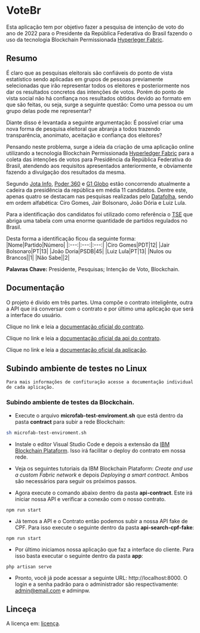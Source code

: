 # __VoteBr__
Esta aplicação tem por objetivo fazer a pesquisa de intenção de voto do ano de 2022 para o Presidente da República Federativa do Brasil fazendo o uso da tecnologia Blockchain Permissionada [Hyperleger Fabric](https://www.hyperledger.org/use/fabric).


## __Resumo__
É claro que as pesquisas eleitorais são confiáveis do ponto de vista estatístico sendo aplicadas em grupos de pessoas previamente selecionadas que irão representar todos os eleitores e posteriormente nos dar os resultados concretos das intenções de votos. Porém do ponto de vista social não há confiança nos resultados obtidos devido ao formato em que são feitas, ou seja, surge a seguinte questão: Como uma pessoa ou um grupo delas pode me representar?

Diante disso é levantada a seguinte argumentação: É possível criar uma nova forma de pesquisa eleitoral que abranja a todos trazendo transparência, anonimato, aceitação e confiança dos eleitores?

Pensando neste problema, surge a ideia da criação de uma aplicação online utilizando a tecnologia Blockchain Permissionada [Hyperledger Fabric](https://www.hyperledger.org/use/fabric) para a coleta das intenções de votos para Presidência da República Federativa do Brasil, atendendo aos requisitos apresentados anteriormente, e obviamente fazendo a divulgação dos resultados da mesma. 

Segundo [Jota Info](https://www.jota.info/eleicoes/candidatos-a-presidencia-em-2022-quem-sao-23032022), [Poder 360](https://www.poder360.com.br/eleicoes/conheca-os-12-pre-candidatos-a-presidencia-da-republica-em-2022/) e [G1 Globo](https://g1.globo.com/politica/noticia/2021/11/29/eleicoes-2022-veja-quem-sao-os-pre-candidatos-a-presidente-ate-o-momento.ghtml) estão concorrendo atualmente a cadeira da presidência da república em média 11 candidatos. Dentre este, apenas quatro se destacam nas pesquisas realizadas pelo [Datafolha](https://www1.folha.uol.com.br/poder/2022/03/datafolha-bolsonaro-ganha-folego-e-marca-26-no-1o-turno-lula-lidera-com-43.shtml), sendo em ordem alfabética: Ciro Gomes, Jair Bolsonaro, João Dória e Luiz Lula.

Para a identificação dos candidatos foi utilizado como referência o [TSE](https://www.tse.jus.br/partidos/partidos-registrados-no-tse) que abriga uma tabela com uma enorme quantidade de partidos regulados no Brasil.

Desta forma a identificação ficou da seguinte forma:
|Nome|Partido|Número|
|:---:|:---:|:---:|
|Ciro Gomes|PDT|12|
|Jair Bolsonaro|PT|13|
|João Doria|PSDB|45|
|Luiz Lula|PT|13|
|Nulos ou Brancos||1|
|Não Sabe||2|

__Palavras Chave:__ Presidente, Pesquisas; Intenção de Voto, Blockchain.


## __Documentação__
O projeto é divido em três partes. Uma compõe o contrato inteligênte, outra a API que irá conversar com o contrato e por último uma aplicação que será a interface do usuário.

Clique no link e leia a [documentação oficial do contrato](./contract/docs/Index.md).

Clique no link e leia a [documentação oficial da api do contrato](./api-contract/docs/Index.md).

Clique no link e leia a [documentação oficial da aplicação](./app/docs/Index.md).

## __Subindo ambiente de testes no Linux__
```
Para mais informações de confituração acesse a documentação individual de cada aplicação.
```

### Subindo ambiente de testes da Blockchain.
- Execute o arquivo __microfab-test-enviroment.sh__ que está dentro da pasta __contract__ para subir a rede Blockchain:
```sh
sh microfab-test-enviroment.sh
```
- Instale o editor Visual Studio Code e depois a extensão da [IBM Blockchain Plataform](https://marketplace.visualstudio.com/items?itemName=IBMBlockchain.ibm-blockchain-platform). Isso irá facilitar o deploy do contrato em nossa rede.

- Veja os seguintes tutoriais da IBM Blockchain Plataform: _Create and use a custom Fabric network_ e depois _Deploying a smart contract_. Ambos são necessários para seguir os próximos passos.

- Agora execute o comando abaixo dentro da pasta __api-contract__. Este irá iniciar nossa API e verificar a conexão com o nosso contrato.
```npm
npm run start
```

- Já temos a API e o Contrato então podemos subir a nossa API fake de CPF. Para isso execute o seguinte dentro da pasta __api-search-cpf-fake__:
```npm
npm run start
```

- Por último iniciamos nossa aplicação que faz a interface do cliente. Para isso basta executar o seguinte dentro da pasta __app__:
```composer
php artisan serve
```
- Pronto, você já pode acessar a seguinte URL: http://localhost:8000. O login e a senha padrão para o administrador são respectivamente: admin@email.com e adminpw. 

## __Linceça__
A licença em: [licença](./LICENSE).